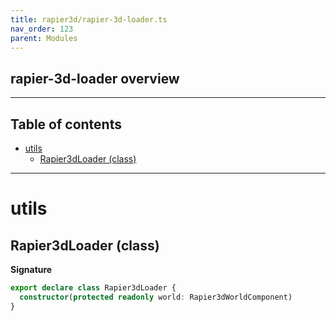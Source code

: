 ```yaml
---
title: rapier3d/rapier-3d-loader.ts
nav_order: 123
parent: Modules
---
```


## rapier-3d-loader overview

---

<h2 class="text-delta">Table of contents</h2>

- [utils](#utils)
  - [Rapier3dLoader (class)](#rapier3dloader-class)

---

# utils

## Rapier3dLoader (class)

**Signature**

```ts
export declare class Rapier3dLoader {
  constructor(protected readonly world: Rapier3dWorldComponent)
}
```
